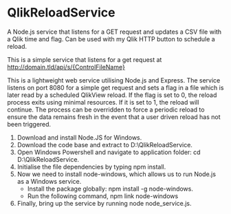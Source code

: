# QlikReloadService
A Node.js service that listens for a GET request and updates a CSV file with a Qlik time and flag.  Can be used with my Qlik HTTP button to schedule a reload.

This is a simple service that listens for a get request at 
http://domain.tld/api/s/{ControlFileName}

This is a lightweight web service utilising Node.js and Express. The service listens on port 8080 for a simple get request and sets a flag in a file which is later read by a scheduled QlikView reload. If the flag is set to 0, the reload process exits using minimal resources. If it is set to 1, the reload will continue. The process can be overridden to force a periodic reload to ensure the data remains fresh in the event that a user driven reload has not been triggered.

 1.	Download and install Node.JS for Windows.
 2.	Download the code base and extract to D:\QlikReloadService.
 3.	Open Windows Powershell and navigate to application folder: cd D:\QlikReloadService.
 4.	Initialise the file dependencies by typing npm install.
 5.	Now we need to install node-windows, which allows us to run Node.js as a Windows service.
    * Install the package globally: npm install -g node-windows.
    * Run the following command, npm link node-windows
 6. Finally, bring up the service by running node node_service.js.

